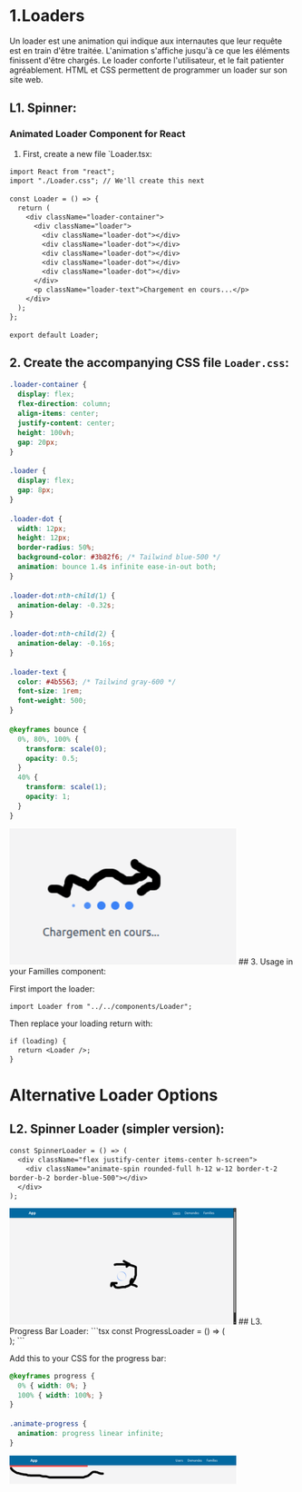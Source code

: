 # 1.Loaders
Un loader est une animation qui indique aux internautes que leur requête est en train d'être traitée. L'animation s'affiche jusqu'à ce que les éléments finissent d'être chargés. Le loader conforte l'utilisateur, et le fait patienter agréablement. HTML et CSS permettent de programmer un loader sur son site web.

## L1. Spinner:
### Animated Loader Component for React
1. First, create a new file `Loader.tsx:

```tsx
import React from "react";
import "./Loader.css"; // We'll create this next

const Loader = () => {
  return (
    <div className="loader-container">
      <div className="loader">
        <div className="loader-dot"></div>
        <div className="loader-dot"></div>
        <div className="loader-dot"></div>
        <div className="loader-dot"></div>
        <div className="loader-dot"></div>
      </div>
      <p className="loader-text">Chargement en cours...</p>
    </div>
  );
};

export default Loader;
```

## 2. Create the accompanying CSS file `Loader.css`:

```css
.loader-container {
  display: flex;
  flex-direction: column;
  align-items: center;
  justify-content: center;
  height: 100vh;
  gap: 20px;
}

.loader {
  display: flex;
  gap: 8px;
}

.loader-dot {
  width: 12px;
  height: 12px;
  border-radius: 50%;
  background-color: #3b82f6; /* Tailwind blue-500 */
  animation: bounce 1.4s infinite ease-in-out both;
}

.loader-dot:nth-child(1) {
  animation-delay: -0.32s;
}

.loader-dot:nth-child(2) {
  animation-delay: -0.16s;
}

.loader-text {
  color: #4b5563; /* Tailwind gray-600 */
  font-size: 1rem;
  font-weight: 500;
}

@keyframes bounce {
  0%, 80%, 100% { 
    transform: scale(0);
    opacity: 0.5;
  }
  40% { 
    transform: scale(1);
    opacity: 1;
  }
}
```
<img src="images-loaders/Spinner.png" alt="image de github" width="400"/>
## 3. Usage in your Familles component:

First import the loader:
```tsx
import Loader from "../../components/Loader";
```

Then replace your loading return with:
```tsx
if (loading) {
  return <Loader />;
}
```

# Alternative Loader Options

## L2. Spinner Loader (simpler version):
```tsx
const SpinnerLoader = () => (
  <div className="flex justify-center items-center h-screen">
    <div className="animate-spin rounded-full h-12 w-12 border-t-2 border-b-2 border-blue-500"></div>
  </div>
);
```
<img src="images-loaders/spinner-tailwindcss.png" alt="image de github" width="400"/>
## L3. Progress Bar Loader:
```tsx
const ProgressLoader = () => (
  <div className="w-full h-2 bg-gray-200 rounded-full overflow-hidden">
    <div 
      className="h-full bg-blue-500 rounded-full animate-progress"
      style={{ animationDuration: '2s' }}
    ></div>
  </div>
);
```

Add this to your CSS for the progress bar:
```css
@keyframes progress {
  0% { width: 0%; }
  100% { width: 100%; }
}

.animate-progress {
  animation: progress linear infinite;
}
```
<img src="images-loaders/loader-barProgress.png" alt="image de github" width="400"/>
